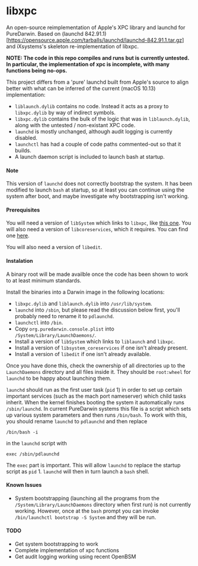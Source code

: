 # libxpc

An open-source reimplementation of Apple's XPC library and launchd for PureDarwin. Based on (launchd 842.91.1)[https://opensource.apple.com/tarballs/launchd/launchd-842.91.1.tar.gz] and iXsystems's skeleton re-implementation of libxpc.

**NOTE: The code in this repo compiles and runs but is currently untested. In particular, the implementation of xpc is incomplete, with many functions being no-ops.**

This project differs from a 'pure' launchd built from Apple's source to align better with what can be inferred of the current (macOS 10.13) implementation:

* `liblaunch.dylib` contains no code. Instead it acts as a proxy to `libxpc.dylib` by way of indirect symbols.
* `libxpc.dylib` contains the bulk of the logic that was in `liblaunch.dylib`, along with the untested / non-existant XPC code.
* `launchd` is mostly unchanged, although audit logging is currently disabled.
* `launchctl` has had a couple of code paths commented-out so that it builds.
* A launch daemon script is included to launch bash at startup.

#### Note

This version of `launchd` does not correctly bootstrap the system. It has been modified to launch `bash` at startup, so at least you can continue using the system after boot, and maybe investigate why bootstrapping isn't working.

#### Prerequisites

You will need a version of `libSystem` which links to `libxpc`, like [this one](https://github.com/Andromeda-OS/Libsystem). You will also need a version of `libcoreservices`, which it requires. You can find one [here](https://github.com/libsystem-ethan/esdarwin).

You will also need a version of `libedit`.

#### Instalation

A binary root will be made availble once the code has been shown to work to at least minimum standards.

Install the binaries into a Darwin image in the following locations:

* `libxpc.dylib` and `liblaunch.dylib` into `/usr/lib/system`.
* `launchd` into `/sbin`, but please read the discussion below first, you'll probably need to rename it to `pdlaunchd`.
* `launchctl` into `/bin`.
* Copy `org.puredarwin.console.plist` into `/System/Library/LaunchDaemons/`.
* Install a version of `libSystem` which links to `liblaunch` and `libxpc`.
* Install a version of `libsystem_coreservices` if one isn't already present.
* Install a version of `libedit` if one isn't already available.

Once you have done this, check the ownership of all directories up to the `LaunchDaemons` directory and all files inside it. They should be `root:wheel` for `launchd` to be happy about launching them.

`launchd` should run as the first user task (`pid` 1) in order to set up certain important services (such as the mach port nameserver) which child tasks inherit. When the kernel finishes booting the system it automatically runs `/sbin/launchd`. In current PureDarwin systems this file is a script which sets up various system parameters and then runs `/bin/bash`. To work with this, you should rename `launchd` to `pdlaunchd` and then replace

```
/bin/bash -i
```

in the `launchd` script with

```
exec /sbin/pdlaunchd
```

The `exec` part is important. This will allow `launchd` to replace the startup script as `pid` 1. `launchd` will then in turn launch a `bash` shell.

#### Known Issues

* System bootstrapping (launching all the programs from the `/System/Library/LaunchDaemons` directory when first run) is not currently working. However, once at the `bash` prompt you can invoke `/bin/launchctl bootstrap -S System` and they will be run.

#### TODO

* Get system bootstrapping to work
* Complete implementation of xpc functions
* Get audit logging working using recent OpenBSM
